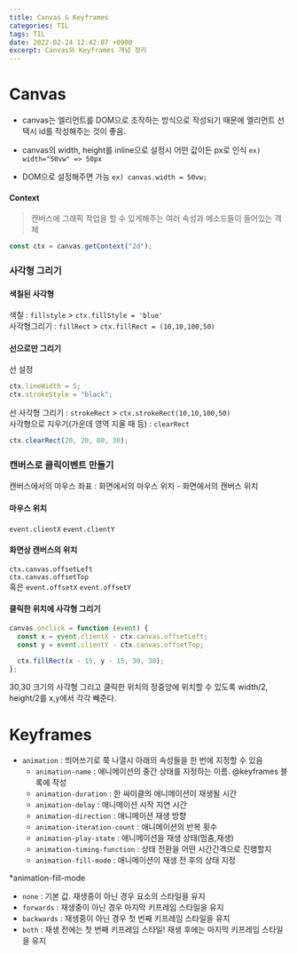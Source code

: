 ```yaml
---
title: Canvas & Keyframes
categories: TIL
tags: TIL
date: 2022-02-24 12:42:07 +0900
excerpt: Canvas와 Keyframes 개념 정리
---
```


# Canvas

- canvas는 엘리먼트를 DOM으로 조작하는 방식으로 작성되기 때문에 엘리먼트 선택시 id를 작성해주는 것이 좋음.

- canvas의 width, height를 inline으로 설정시 어떤 값이든 px로 인식
  `ex) width="50vw" => 50px`
- DOM으로 설정해주면 가능
  `ex) canvas.width = 50vw;`

#### Context

> 캔버스에 그래픽 작업을 할 수 있게해주는 여러 속성과 메소드들이 들어있는 객체

```js
const ctx = canvas.getContext("2d");
```

### 사각형 그리기

#### 색칠된 사각형

색칠 : `fillstyle` > `ctx.fillStyle = 'blue'`  
사각형그리기 : `fillRect` > `ctx.fillRect = (10,10,100,50)`

#### 선으로만 그리기

선 설정

```js
ctx.lineWidth = 5;
ctx.strokeStyle = "black";
```

선 사각형 그리기 : `strokeRect` > `ctx.strokeRect(10,10,100,50)`  
사각형으로 지우기(가운데 영역 지울 때 등) : `clearRect`

```js
ctx.clearRect(20, 20, 80, 30);
```

### 캔버스로 클릭이벤트 만들기

캔버스에서의 마우스 좌표 : 화면에서의 마우스 위치 - 화면에서의 캔버스 위치

#### 마우스 위치

`event.clientX` `event.clientY`

#### 화면상 캔버스의 위치

`ctx.canvas.offsetLeft`  
`ctx.canvas.offsetTop`  
혹은 `event.offsetX` `event.offsetY`

#### 클릭한 위치에 사각형 그리기

```js
canvas.onclick = function (event) {
  const x = event.clientX - ctx.canvas.offsetLeft;
  const y = event.clientY - ctx.canvas.offsetTop;

  ctx.fillRect(x - 15, y - 15, 30, 30);
};
```

30,30 크기의 사각형 그리고 클릭한 위치의 정중앙에 위치할 수 있도록 width/2, height/2를 x,y에서 각각 빼준다.

# Keyframes

- `animation` : 띄어쓰기로 쭉 나열시 아래의 속성들을 한 번에 지정할 수 있음
  - `animation-name` : 애니메이션의 중간 상태를 지정하는 이름. @keyframes 블록에 작성
  - `animation-duration` : 한 싸이클의 애니메이션이 재생될 시간
  - `animation-delay` : 애니메이션 시작 지연 시간
  - `animation-direction` : 애니메이션 재생 방향
  - `animation-iteration-count` : 애니메이션의 반복 횟수
  - `animation-play-state` : 애니메이션을 재생 상태(멈춤,재생)
  - `animation-timing-function` : 상태 전환을 어떤 시간간격으로 진행할지
  - `animation-fill-mode` : 애니메이션이 재생 전 후의 상태 지정

\*animation-fill-mode

- `none` : 기본 값. 재생중이 아닌 경우 요소의 스타일을 유지
- `forwards` : 재생중이 아닌 경우 마지막 키프레임 스타일을 유지
- `backwards` : 재생중이 아닌 경우 첫 번째 키프레임 스타일을 유지
- `both` : 재생 전에는 첫 번째 키프레임 스타일! 재생 후에는 마지막 키프레임 스타일을 유지
